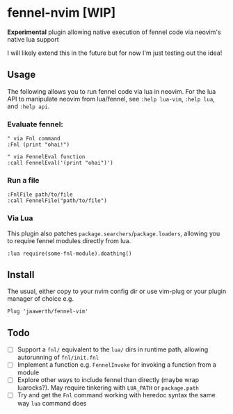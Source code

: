 # fennel-nvim [WIP]

**Experimental** plugin allowing native execution of fennel code via neovim's native lua support

I will likely extend this in the future but for now I'm just testing out the idea!

## Usage

The following allows you to run fennel code via lua in neovim.
For the lua API to manipulate neovim from lua/fennel, see `:help lua-vim`, `:help lua`, and `:help api`.

### Evaluate fennel:

```viml
" via Fnl command
:Fnl (print "ohai!")

" via FennelEval function
:call FennelEval('(print "ohai")')
```

### Run a file
```viml
:FnlFile path/to/file
:call FennelFile("path/to/file")
```

### Via Lua
This plugin also patches `package.searchers`/`package.loaders`, allowing you to require
fennel modules directly from lua.

```viml
:lua require(some-fnl-module).doathing()
```

## Install

The usual, either copy to your nvim config dir or use vim-plug or your plugin manager of choice e.g.

```viml
Plug 'jaawerth/fennel-vim'
```

## Todo
- [ ] Support a `fnl/` equivalent to the `lua/` dirs in runtime path, allowing autorunning of `fnl/init.fnl`
- [ ] Implement a function e.g. `FennelInvoke` for invoking a function from a module
- [ ] Explore other ways to include fennel than directly (maybe wrap luarocks?). May require tinkering with `LUA_PATH` or `package.path`
- [ ] Try and get the `Fnl` command working with heredoc syntax the same way `lua` command does
